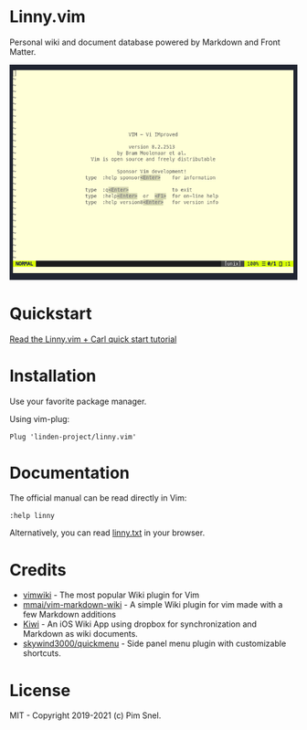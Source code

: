 # Linny.vim

Personal wiki and document database powered by Markdown and Front Matter.

![](linny-vim1.gif)

# Quickstart

[Read the Linny.vim + Carl quick start tutorial](https://linden-project.github.io/posts/tutorial-linny-and-carl/)

# Installation

Use your favorite package manager.

Using vim-plug:

```
Plug 'linden-project/linny.vim'
```

# Documentation

The official manual can be read directly in Vim:

```
:help linny
```

Alternatively, you can read
[linny.txt](https://github.com/linden-project/linny.vim/blob/master/doc/linny.txt)
in your browser.

# Credits

- [vimwiki](https://github.com/vimwiki/vimwiki) - The most popular Wiki plugin for Vim
- [mmai/vim-markdown-wiki](https://github.com/mmai/vim-markdown-wiki) - A simple Wiki plugin for vim made with a few Markdown additions
- [Kiwi](https://github.com/landakram/kiwi) - An iOS Wiki App using dropbox for synchronization and Markdown as wiki documents.
- [skywind3000/quickmenu](https://github.com/skywind3000/quickmenu.vim) - Side panel menu plugin with customizable shortcuts.

# License

MIT - Copyright 2019-2021 (c) Pim Snel.
